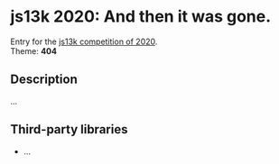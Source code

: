 # js13k 2020: And then it was gone.

Entry for the [js13k competition of 2020](https://2020.js13kgames.com/).  
Theme: **404**


## Description

...


## Third-party libraries

* ...
